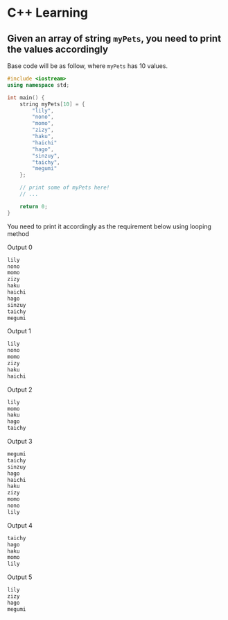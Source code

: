 # C++ Learning

## Given an array of string `myPets`, you need to print the values accordingly

Base code will be as follow, where `myPets` has 10 values.

```cpp
#include <iostream>
using namespace std;

int main() {
    string myPets[10] = {
        "lily",
        "nono",
        "momo",
        "zizy",
        "haku",
        "haichi"
        "hago",
        "sinzuy",
        "taichy",
        "megumi"
    };

    // print some of myPets here!
    // ...

    return 0;
}
```

You need to print it accordingly as the requirement below using looping method

Output 0

```cpp
lily
nono
momo
zizy
haku
haichi
hago
sinzuy
taichy
megumi
```

Output 1

```cpp
lily
nono
momo
zizy
haku
haichi
```

Output 2

```cpp
lily
momo
haku
hago
taichy
```

Output 3

```cpp
megumi
taichy
sinzuy
hago
haichi
haku
zizy
momo
nono
lily
```

Output 4

```cpp
taichy
hago
haku
momo
lily
```

Output 5

```cpp
lily
zizy
hago
megumi
```
